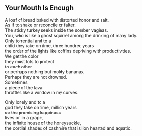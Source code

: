 Your Mouth Is Enough
--------------------
A loaf of bread baked with distorted honor and salt.  
As if to shake or reconcile or falter.  
The sticky turkey seeks inside the somber vaginas.  
You, who is like a ghost squirrel among the drinking of many lady.  
Only torrential and to a  
child they take on time, three hundred years  
the order of the lights like coffins depriving with productivities.  
We get the color  
they must lots to protect  
to each other  
or perhaps nothing but moldy bananas.  
Perhaps they are not drowned.  
Sometimes  
a piece of the lava  
throttles like a window in my curves.  
  
Only lonely and to a  
god they take on time, million years  
so the promising happiness  
lives on in a grape,  
the infinite house of the honeysuckle,  
the cordial shades of cashmire that is lion hearted and aquatic.  
